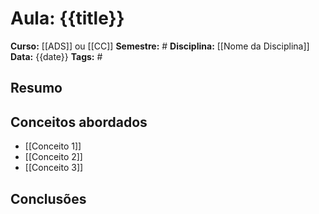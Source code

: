 # Aula: {{title}}

**Curso:** [[ADS]] ou [[CC]]
**Semestre:** #
**Disciplina:** [[Nome da Disciplina]]
**Data:** {{date}}
**Tags:** #

## Resumo

## Conceitos abordados

- [[Conceito 1]]
- [[Conceito 2]]
- [[Conceito 3]]

## Conclusões